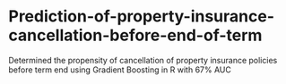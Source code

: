 # Prediction-of-property-insurance-cancellation-before-end-of-term
Determined the propensity of cancellation of property insurance policies before term end using Gradient Boosting in R with 67% AUC
